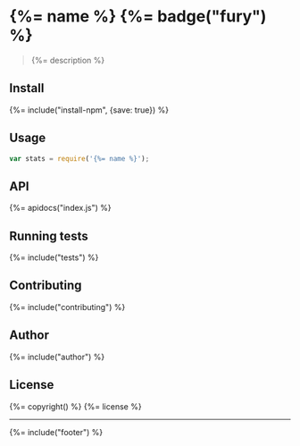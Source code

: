 # {%= name %} {%= badge("fury") %}

> {%= description %}

## Install
{%= include("install-npm", {save: true}) %}

## Usage

```js
var stats = require('{%= name %}');
```

## API
{%= apidocs("index.js") %}

## Running tests
{%= include("tests") %}

## Contributing
{%= include("contributing") %}

## Author
{%= include("author") %}

## License
{%= copyright() %}
{%= license %}

***

{%= include("footer") %}
